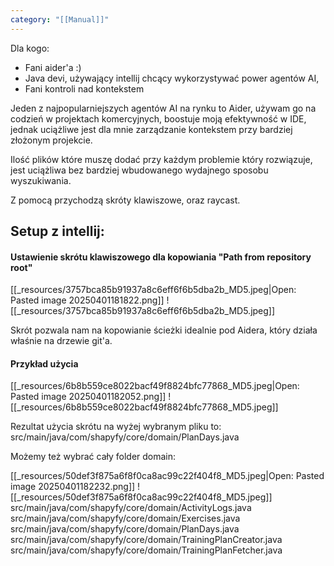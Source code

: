 ```yaml
---
category: "[[Manual]]"
---
```


Dla kogo:
- Fani aider'a :)
- Java devi, używający intellij chcący wykorzystywać power agentów AI,
- Fani kontroli nad kontekstem

Jeden z najpopularniejszych agentów AI na rynku to Aider, używam go na codzień w projektach komercyjnych, boostuje moją efektywność w IDE, jednak uciążliwe jest dla mnie zarządzanie kontekstem przy bardziej złożonym projekcie.

Ilość plików które muszę dodać przy każdym problemie który rozwiązuje, jest uciążliwa bez bardziej wbudowanego wydajnego sposobu wyszukiwania.

Z pomocą przychodzą skróty klawiszowe, oraz raycast.

## Setup z intellij:

#### Ustawienie skrótu klawiszowego dla kopowiania "Path from repository root"
[[_resources/3757bca85b91937a8c6eff6f6b5dba2b_MD5.jpeg|Open: Pasted image 20250401181822.png]]
![[_resources/3757bca85b91937a8c6eff6f6b5dba2b_MD5.jpeg]]

Skrót pozwala nam na kopowianie ścieżki idealnie pod Aidera, który działa właśnie na drzewie git'a.

#### Przykład użycia
[[_resources/6b8b559ce8022bacf49f8824bfc77868_MD5.jpeg|Open: Pasted image 20250401182052.png]]
![[_resources/6b8b559ce8022bacf49f8824bfc77868_MD5.jpeg]]

Rezultat użycia skrótu na wyżej wybranym pliku to: src/main/java/com/shapyfy/core/domain/PlanDays.java

Możemy też wybrać cały folder domain:

[[_resources/50def3f875a6f8f0ca8ac99c22f404f8_MD5.jpeg|Open: Pasted image 20250401182232.png]]
![[_resources/50def3f875a6f8f0ca8ac99c22f404f8_MD5.jpeg]]
src/main/java/com/shapyfy/core/domain/ActivityLogs.java
src/main/java/com/shapyfy/core/domain/Exercises.java
src/main/java/com/shapyfy/core/domain/PlanDays.java
src/main/java/com/shapyfy/core/domain/TrainingPlanCreator.java
src/main/java/com/shapyfy/core/domain/TrainingPlanFetcher.java


